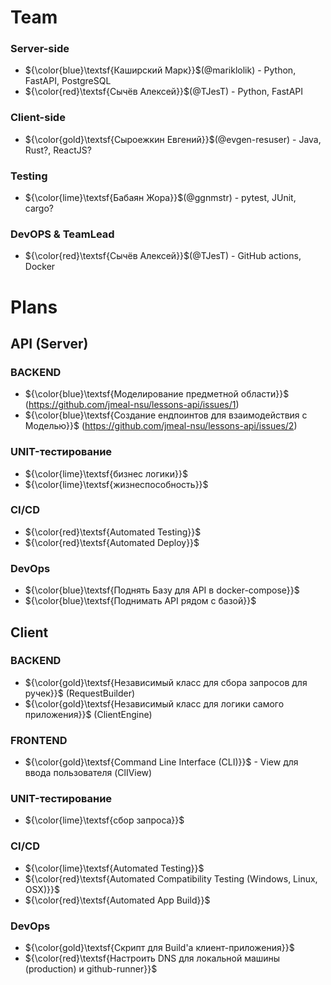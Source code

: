# Team
### Server-side
- ${\color{blue}\textsf{Каширский Марк}}$(@mariklolik) - Python, FastAPI, PostgreSQL
- ${\color{red}\textsf{Сычёв Алексей}}$(@TJesT) - Python, FastAPI

### Client-side
- ${\color{gold}\textsf{Сыроежкин Евгений}}$(@evgen-resuser) - Java, Rust?, ReactJS?

### Testing
- ${\color{lime}\textsf{Бабаян Жора}}$(@ggnmstr) - pytest, JUnit, cargo?

### DevOPS & TeamLead
- ${\color{red}\textsf{Сычёв Алексей}}$(@TJesT) - GitHub actions, Docker

# Plans
## API (Server)
### BACKEND
- ${\color{blue}\textsf{Моделирование предметной области}}$ (https://github.com/jmeal-nsu/lessons-api/issues/1)
- ${\color{blue}\textsf{Создание ендпоинтов для взаимодействия с Моделью}}$ (https://github.com/jmeal-nsu/lessons-api/issues/2)

### UNIT-тестирование
- ${\color{lime}\textsf{бизнес логики}}$
- ${\color{lime}\textsf{жизнеспособность}}$

### CI/CD
- ${\color{red}\textsf{Automated Testing}}$
- ${\color{red}\textsf{Automated Deploy}}$

### DevOps
- ${\color{blue}\textsf{Поднять Базу для API в docker-compose}}$
- ${\color{blue}\textsf{Поднимать API рядом с базой}}$

## Client
### BACKEND
- ${\color{gold}\textsf{Независимый класс для сбора запросов для ручек}}$ (RequestBuilder)
- ${\color{gold}\textsf{Независимый класс для логики самого приложения}}$ (ClientEngine)

### FRONTEND
- ${\color{gold}\textsf{Command Line Interface (CLI)}}$ - View для ввода пользователя (ClIView)

### UNIT-тестирование
- ${\color{lime}\textsf{сбор запроса}}$

### CI/CD
- ${\color{lime}\textsf{Automated Testing}}$
- ${\color{red}\textsf{Automated Compatibility Testing (Windows, Linux, OSX)}}$
- ${\color{red}\textsf{Automated App Build}}$

### DevOps
- ${\color{gold}\textsf{Скрипт для Build'а клиент-приложения}}$
- ${\color{red}\textsf{Настроить DNS для локальной машины (production) и github-runner}}$
